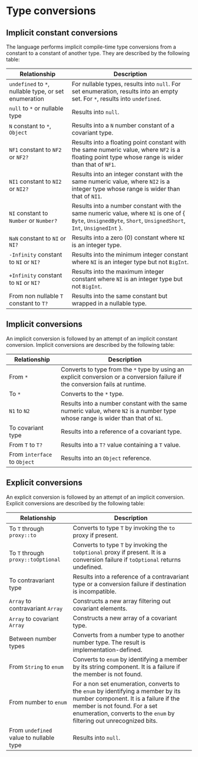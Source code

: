 # Type conversions

## Implicit constant conversions

The language performs implicit compile-time type conversions from a constant to a constant of another type. They are described by the following table:

| Relationship | Description |
| ------------ | ----------- |
| `undefined` to `*`, nullable type, or set enumeration | For nullable types, results into `null`. For set enumeration, results into an empty set. For `*`, results into `undefined`. |
| `null` to `*` or nullable type | Results into `null`. |
| `N` constant to `*`, `Object` | Results into a `N` number constant of a covariant type. |
| `NF1` constant to `NF2` or `NF2?` | Results into a floating point constant with the same numeric value, where `NF2` is a floating point type whose range is wider than that of `NF1`. |
| `NI1` constant to `NI2` or `NI2?` | Results into an integer constant with the same numeric value, where `NI2` is a integer type whose range is wider than that of `NI1`. |
| `NI` constant to `Number` or `Number?` | Results into a number constant with the same numeric value, where `NI` is one of \{ `Byte`, `UnsignedByte`, `Short`, `UnsignedShort`, `Int`, `UnsignedInt` \}. |
| `NaN` constant to `NI` or `NI?` | Results into a zero (0) constant where `NI` is an integer type. |
| `-Infinity` constant to `NI` or `NI?` | Results into the minimum integer constant where `NI` is an integer type but not `BigInt`. |
| `+Infinity` constant to `NI` or `NI?` | Results into the maximum integer constant where `NI` is an integer type but not `BigInt`. |
| From non nullable `T` constant to `T?` | Results into the same constant but wrapped in a nullable type. |

## Implicit conversions

An implicit conversion is followed by an attempt of an implicit constant conversion. Implicit conversions are described by the following table:

| Relationship | Description |
| ------------ | ----------- |
| From `*` | Converts to type from the `*` type by using an explicit conversion or a conversion failure if the conversion fails at runtime. |
| To `*` | Converts to the `*` type. |
| `N1` to `N2` | Results into a number constant with the same numeric value, where `N2` is a number type whose range is wider than that of `N1`. |
| To covariant type | Results into a reference of a covariant type. |
| From `T` to `T?` | Results into a `T?` value containing a `T` value. |
| From `ìnterface` to `Object` | Results into an `Object` reference. |

## Explicit conversions

An explicit conversion is followed by an attempt of an implicit conversion. Explicit conversions are described by the following table:

| Relationship | Description |
| ------------ | ----------- |
| To `T` through `proxy::to` | Converts to type `T` by invoking the `to` proxy if present. |
| To `T` through `proxy::toOptional` | Converts to type `T` by invoking the `toOptional` proxy if present. It is a conversion failure if `toOptional` returns undefined. |
| To contravariant type | Results into a reference of a contravariant type or a conversion failure if destination is incompatible. |
| `Array` to contravariant `Array` | Constructs a new array filtering out covariant elements. |
| `Array` to covariant `Array` | Constructs a new array of a covariant type. |
| Between number types | Converts from a number type to another number type. The result is implementation-defined. |
| From `String` to `enum` | Converts to `enum` by identifying a member by its string component. It is a failure if the member is not found. |
| From number to `enum` | For a non set enumeration, converts to the `enum` by identifying a member by its number component. It is a failure if the member is not found. For a set enumeration, converts to the `enum` by filtering out unrecognized bits. |
| From `undefined` value to nullable type | Results into `null`. |